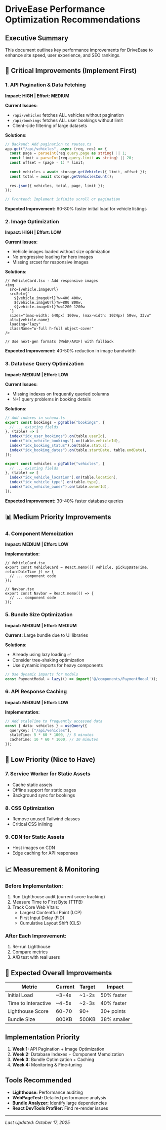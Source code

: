 # DriveEase Performance Optimization Recommendations

## Executive Summary
This document outlines key performance improvements for DriveEase to enhance site speed, user experience, and SEO rankings.

## 🚀 Critical Improvements (Implement First)

### 1. **API Pagination & Data Fetching**
**Impact: HIGH | Effort: MEDIUM**

**Current Issues:**
- `/api/vehicles` fetches ALL vehicles without pagination
- `/api/bookings` fetches ALL user bookings without limit
- Client-side filtering of large datasets

**Solutions:**
```typescript
// Backend: Add pagination to routes.ts
app.get("/api/vehicles", async (req, res) => {
  const page = parseInt(req.query.page as string) || 1;
  const limit = parseInt(req.query.limit as string) || 20;
  const offset = (page - 1) * limit;
  
  const vehicles = await storage.getVehicles({ limit, offset });
  const total = await storage.getVehiclesCount();
  
  res.json({ vehicles, total, page, limit });
});

// Frontend: Implement infinite scroll or pagination
```

**Expected Improvement:** 60-80% faster initial load for vehicle listings

### 2. **Image Optimization**
**Impact: HIGH | Effort: LOW**

**Current Issues:**
- Vehicle images loaded without size optimization
- No progressive loading for hero images
- Missing srcset for responsive images

**Solutions:**
```tsx
// VehicleCard.tsx - Add responsive images
<img
  src={vehicle.imageUrl}
  srcSet={`
    ${vehicle.imageUrl}?w=400 400w,
    ${vehicle.imageUrl}?w=800 800w,
    ${vehicle.imageUrl}?w=1200 1200w
  `}
  sizes="(max-width: 640px) 100vw, (max-width: 1024px) 50vw, 33vw"
  alt={vehicle.name}
  loading="lazy"
  className="w-full h-full object-cover"
/>

// Use next-gen formats (WebP/AVIF) with fallback
```

**Expected Improvement:** 40-50% reduction in image bandwidth

### 3. **Database Query Optimization**
**Impact: MEDIUM | Effort: LOW**

**Current Issues:**
- Missing indexes on frequently queried columns
- N+1 query problems in booking details

**Solutions:**
```typescript
// Add indexes in schema.ts
export const bookings = pgTable("bookings", {
  // ... existing fields
}, (table) => [
  index("idx_user_bookings").on(table.userId),
  index("idx_vehicle_bookings").on(table.vehicleId),
  index("idx_booking_status").on(table.status),
  index("idx_booking_dates").on(table.startDate, table.endDate),
]);

export const vehicles = pgTable("vehicles", {
  // ... existing fields
}, (table) => [
  index("idx_vehicle_location").on(table.location),
  index("idx_vehicle_type").on(table.type),
  index("idx_vehicle_owner").on(table.ownerId),
]);
```

**Expected Improvement:** 30-40% faster database queries

## 📊 Medium Priority Improvements

### 4. **Component Memoization**
**Impact: MEDIUM | Effort: LOW**

**Implementation:**
```tsx
// VehicleCard.tsx
export const VehicleCard = React.memo(({ vehicle, pickupDateTime, returnDateTime }) => {
  // ... component code
});

// Navbar.tsx
export const Navbar = React.memo(() => {
  // ... component code
});
```

### 5. **Bundle Size Optimization**
**Impact: MEDIUM | Effort: MEDIUM**

**Current:** Large bundle due to UI libraries

**Solutions:**
- Already using lazy loading ✅
- Consider tree-shaking optimization
- Use dynamic imports for heavy components

```typescript
// Use dynamic imports for modals
const PaymentModal = lazy(() => import('@/components/PaymentModal'));
```

### 6. **API Response Caching**
**Impact: MEDIUM | Effort: LOW**

**Implementation:**
```typescript
// Add staleTime to frequently accessed data
const { data: vehicles } = useQuery({
  queryKey: ["/api/vehicles"],
  staleTime: 5 * 60 * 1000, // 5 minutes
  cacheTime: 10 * 60 * 1000, // 10 minutes
});
```

## 🔧 Low Priority (Nice to Have)

### 7. **Service Worker for Static Assets**
- Cache static assets
- Offline support for static pages
- Background sync for bookings

### 8. **CSS Optimization**
- Remove unused Tailwind classes
- Critical CSS inlining

### 9. **CDN for Static Assets**
- Host images on CDN
- Edge caching for API responses

## 📈 Measurement & Monitoring

### Before Implementation:
1. Run Lighthouse audit (current score tracking)
2. Measure Time to First Byte (TTFB)
3. Track Core Web Vitals:
   - Largest Contentful Paint (LCP)
   - First Input Delay (FID)
   - Cumulative Layout Shift (CLS)

### After Each Improvement:
1. Re-run Lighthouse
2. Compare metrics
3. A/B test with real users

## 🎯 Expected Overall Improvements

| Metric | Current | Target | Impact |
|--------|---------|--------|--------|
| Initial Load | ~3-4s | ~1-2s | 50% faster |
| Time to Interactive | ~4-5s | ~2-3s | 40% faster |
| Lighthouse Score | 60-70 | 90+ | 30+ points |
| Bundle Size | 800KB | 500KB | 38% smaller |

## Implementation Priority

1. **Week 1:** API Pagination + Image Optimization
2. **Week 2:** Database Indexes + Component Memoization  
3. **Week 3:** Bundle Optimization + Caching
4. **Week 4:** Monitoring & Fine-tuning

## Tools Recommended

- **Lighthouse:** Performance auditing
- **WebPageTest:** Detailed performance analysis
- **Bundle Analyzer:** Identify large dependencies
- **React DevTools Profiler:** Find re-render issues

---

*Last Updated: October 17, 2025*
